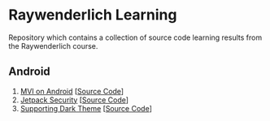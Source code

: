 # Raywenderlich Learning
Repository which contains a collection of source code learning results from the Raywenderlich course.

## Android
<ol>
  <li><a href="https://www.raywenderlich.com/266607-mvi-on-android">MVI on Android</a> [<a href="https://github.com/didik-maulana/raywenderlich-learning/tree/android/mvi-on-android">Source Code</a>]</li>
  <li><a href="https://www.raywenderlich.com/10135609-jetpack-security">Jetpack Security</a> [<a href="https://github.com/didik-maulana/raywenderlich-learning/tree/android/jetpack-security">Source Code</a>]</li>
  <li><a href="https://www.raywenderlich.com/5697228-supporting-dark-theme">Supporting Dark Theme</a> [<a href="https://github.com/didik-maulana/raywenderlich-learning/tree/android/supporting-dark-theme">Source Code</a>]</li>
</ol>
